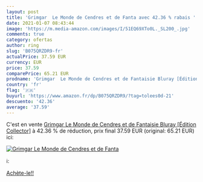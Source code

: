 ```yaml
---
layout: post
title: 'Grimgar  Le Monde de Cendres et de Fanta avec 42.36 % rabais '
date: 2021-01-07 08:43:44
image: 'https://m.media-amazon.com/images/I/51EQ69XTo0L._SL200_.jpg'
comments: true
category: ofertas
author: ring
slug: 'B075QRZDR9-fr'
actualPrice: 37.59 EUR
currency: EUR
price: 37.59
comparePrice: 65.21 EUR
prodname: 'Grimgar  Le Monde de Cendres et de Fantaisie Bluray [Édition Collector]'
country: 'fr'
flag: '🇫🇷'
buyurl: 'https://www.amazon.fr/dp/B075QRZDR9/?tag=tolees0d-21'
descuento: '42.36'
average: '37.59'
---
```


C'est en vente [Grimgar  Le Monde de Cendres et de Fantaisie Bluray [Édition Collector]](https://www.amazon.fr/dp/B075QRZDR9/?tag=tolees0d-21)  à  42.36 % de réduction, prix final  37.59 EUR (original: 65.21 EUR) ici:

[![Grimgar  Le Monde de Cendres et de Fanta](https://m.media-amazon.com/images/I/51EQ69XTo0L._SL200_.jpg)](https://www.amazon.fr/dp/B075QRZDR9/?tag=tolees0d-21)

ℹ️:


[Achète-le!!](https://www.amazon.fr/dp/B075QRZDR9/?tag=tolees0d-21)
